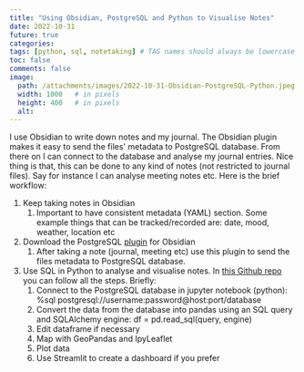 ```yaml
---
title: "Using Obsidian, PostgreSQL and Python to Visualise Notes"
date: 2022-10-31
future: true
categories: 
tags: [python, sql, notetaking] # TAG names should always be lowercase
toc: false
comments: false
image:
  path: /attachments/images/2022-10-31-Obsidian-PostgreSQL-Python.jpeg
  width: 1000   # in pixels
  height: 400   # in pixels
  alt: 
---
```


I use Obsidian to write down notes and my journal. The Obsidian plugin makes it easy to send the files' metadata to PostgreSQL database. From there on I can connect to the database and analyse my journal entries. Nice thing is that, this can be done to any kind of notes (not restricted to journal files). Say for instance I can analyse meeting notes etc. Here is the brief workflow:

1. Keep taking notes in Obsidian
	1. Important to have consistent metadata (YAML) section. Some example things that can be tracked/recorded are: date, mood, weather, location etc
2. Download the PostgreSQL [plugin](https://github.com/clouedoc/postgresql-obsidian) for Obsidian
	1. After taking a note (journal, meeting etc) use this plugin to send the files metadata to PostgreSQL database.
3. Use SQL in Python to analyse and visualise notes. In [this Github repo](https://github.com/natarslan/Obsidian-PostgreSQL-Python) you can follow all the steps. Briefly:
	1. Connect to the PostgreSQL database in jupyter notebook (python):  
	   %sql postgresql://username:password@host:port/database
	2. Convert the data from the database into pandas using an SQL query and SQLAlchemy engine: 
	   df = pd.read_sql(query, engine)
	3. Edit dataframe if necessary
	4. Map with GeoPandas and IpyLeaflet
	5. Plot data
	6. Use Streamlit to create a dashboard if you prefer
